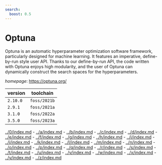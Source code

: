 ```yaml
---
search:
  boost: 0.5
---
```

# Optuna

Optuna is an automatic hyperparameter optimization software framework, particularly designed for machine learning. It features an imperative, define-by-run style user API. Thanks to our define-by-run API, the code written with Optuna enjoys high modularity, and the user of Optuna can dynamically construct the search spaces for the hyperparameters.

*homepage*: <https://optuna.org/>

version | toolchain
--------|----------
``2.10.0`` | ``foss/2021b``
``2.9.1`` | ``foss/2021a``
``3.1.0`` | ``foss/2022a``
``3.5.0`` | ``foss/2023a``

[../0/index.md](0) - [../a/index.md](a) - [../b/index.md](b) - [../c/index.md](c) - [../d/index.md](d) - [../e/index.md](e) - [../f/index.md](f) - [../g/index.md](g) - [../h/index.md](h) - [../i/index.md](i) - [../j/index.md](j) - [../k/index.md](k) - [../l/index.md](l) - [../m/index.md](m) - [../n/index.md](n) - [../o/index.md](o) - [../p/index.md](p) - [../q/index.md](q) - [../r/index.md](r) - [../s/index.md](s) - [../t/index.md](t) - [../u/index.md](u) - [../v/index.md](v) - [../w/index.md](w) - [../x/index.md](x) - [../y/index.md](y) - [../z/index.md](z)

